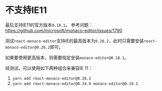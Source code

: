 # 不支持IE11
最后支持IE11的官方版本`0.18.1`。
参考问题：https://github.com/microsoft/monaco-editor/issues/1790

测试`react-monaco-editor`支持IE的最高版本为`0.26.2`，此时只需要安装`react-monaco-editor@0.26.2`即可。

如果要使用更高版本，则需要指定安装`monaco-editor@0.18.1`。

经测试，可以使用如下两种组合来兼容IE 11：
1. `yarn add react-monaco-editor@0.26.2`
2. `yarn add react-monaco-editor@0.34.0 monaco-editor@0.18.1`